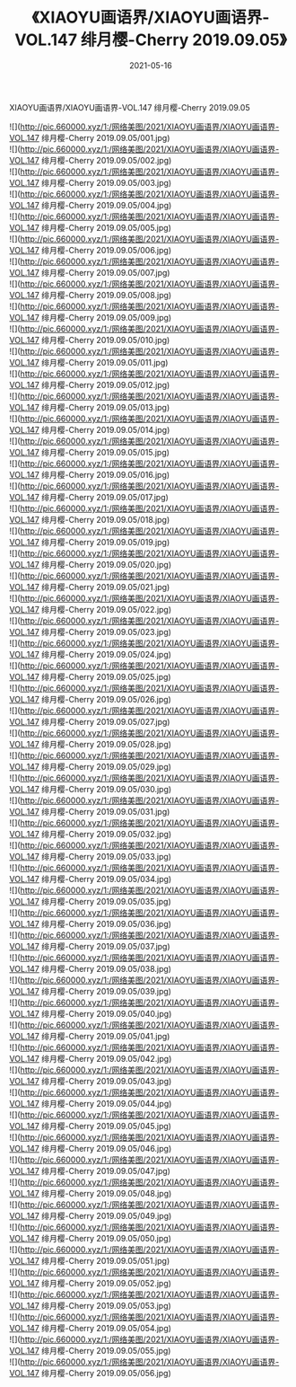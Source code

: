 ﻿---
layout: post
title:  《XIAOYU画语界/XIAOYU画语界-VOL.147 绯月樱-Cherry 2019.09.05》
date:   2021-05-16
img: http://pic.660000.xyz/1:/网络美图/2021/XIAOYU画语界/XIAOYU画语界-VOL.147 绯月樱-Cherry 2019.09.05/000.jpg
categories: [美女, 清纯, 唯美]
---

XIAOYU画语界/XIAOYU画语界-VOL.147 绯月樱-Cherry 2019.09.05

 ![](http://pic.660000.xyz/1:/网络美图/2021/XIAOYU画语界/XIAOYU画语界-VOL.147 绯月樱-Cherry 2019.09.05/001.jpg) <br>![](http://pic.660000.xyz/1:/网络美图/2021/XIAOYU画语界/XIAOYU画语界-VOL.147 绯月樱-Cherry 2019.09.05/002.jpg) <br>![](http://pic.660000.xyz/1:/网络美图/2021/XIAOYU画语界/XIAOYU画语界-VOL.147 绯月樱-Cherry 2019.09.05/003.jpg) <br>![](http://pic.660000.xyz/1:/网络美图/2021/XIAOYU画语界/XIAOYU画语界-VOL.147 绯月樱-Cherry 2019.09.05/004.jpg) <br>![](http://pic.660000.xyz/1:/网络美图/2021/XIAOYU画语界/XIAOYU画语界-VOL.147 绯月樱-Cherry 2019.09.05/005.jpg) <br>![](http://pic.660000.xyz/1:/网络美图/2021/XIAOYU画语界/XIAOYU画语界-VOL.147 绯月樱-Cherry 2019.09.05/006.jpg) <br>![](http://pic.660000.xyz/1:/网络美图/2021/XIAOYU画语界/XIAOYU画语界-VOL.147 绯月樱-Cherry 2019.09.05/007.jpg) <br>![](http://pic.660000.xyz/1:/网络美图/2021/XIAOYU画语界/XIAOYU画语界-VOL.147 绯月樱-Cherry 2019.09.05/008.jpg) <br>![](http://pic.660000.xyz/1:/网络美图/2021/XIAOYU画语界/XIAOYU画语界-VOL.147 绯月樱-Cherry 2019.09.05/009.jpg) <br>![](http://pic.660000.xyz/1:/网络美图/2021/XIAOYU画语界/XIAOYU画语界-VOL.147 绯月樱-Cherry 2019.09.05/010.jpg) <br>![](http://pic.660000.xyz/1:/网络美图/2021/XIAOYU画语界/XIAOYU画语界-VOL.147 绯月樱-Cherry 2019.09.05/011.jpg) <br>![](http://pic.660000.xyz/1:/网络美图/2021/XIAOYU画语界/XIAOYU画语界-VOL.147 绯月樱-Cherry 2019.09.05/012.jpg) <br>![](http://pic.660000.xyz/1:/网络美图/2021/XIAOYU画语界/XIAOYU画语界-VOL.147 绯月樱-Cherry 2019.09.05/013.jpg) <br>![](http://pic.660000.xyz/1:/网络美图/2021/XIAOYU画语界/XIAOYU画语界-VOL.147 绯月樱-Cherry 2019.09.05/014.jpg) <br>![](http://pic.660000.xyz/1:/网络美图/2021/XIAOYU画语界/XIAOYU画语界-VOL.147 绯月樱-Cherry 2019.09.05/015.jpg) <br>![](http://pic.660000.xyz/1:/网络美图/2021/XIAOYU画语界/XIAOYU画语界-VOL.147 绯月樱-Cherry 2019.09.05/016.jpg) <br>![](http://pic.660000.xyz/1:/网络美图/2021/XIAOYU画语界/XIAOYU画语界-VOL.147 绯月樱-Cherry 2019.09.05/017.jpg) <br>![](http://pic.660000.xyz/1:/网络美图/2021/XIAOYU画语界/XIAOYU画语界-VOL.147 绯月樱-Cherry 2019.09.05/018.jpg) <br>![](http://pic.660000.xyz/1:/网络美图/2021/XIAOYU画语界/XIAOYU画语界-VOL.147 绯月樱-Cherry 2019.09.05/019.jpg) <br>![](http://pic.660000.xyz/1:/网络美图/2021/XIAOYU画语界/XIAOYU画语界-VOL.147 绯月樱-Cherry 2019.09.05/020.jpg) <br>![](http://pic.660000.xyz/1:/网络美图/2021/XIAOYU画语界/XIAOYU画语界-VOL.147 绯月樱-Cherry 2019.09.05/021.jpg) <br>![](http://pic.660000.xyz/1:/网络美图/2021/XIAOYU画语界/XIAOYU画语界-VOL.147 绯月樱-Cherry 2019.09.05/022.jpg) <br>![](http://pic.660000.xyz/1:/网络美图/2021/XIAOYU画语界/XIAOYU画语界-VOL.147 绯月樱-Cherry 2019.09.05/023.jpg) <br>![](http://pic.660000.xyz/1:/网络美图/2021/XIAOYU画语界/XIAOYU画语界-VOL.147 绯月樱-Cherry 2019.09.05/024.jpg) <br>![](http://pic.660000.xyz/1:/网络美图/2021/XIAOYU画语界/XIAOYU画语界-VOL.147 绯月樱-Cherry 2019.09.05/025.jpg) <br>![](http://pic.660000.xyz/1:/网络美图/2021/XIAOYU画语界/XIAOYU画语界-VOL.147 绯月樱-Cherry 2019.09.05/026.jpg) <br>![](http://pic.660000.xyz/1:/网络美图/2021/XIAOYU画语界/XIAOYU画语界-VOL.147 绯月樱-Cherry 2019.09.05/027.jpg) <br>![](http://pic.660000.xyz/1:/网络美图/2021/XIAOYU画语界/XIAOYU画语界-VOL.147 绯月樱-Cherry 2019.09.05/028.jpg) <br>![](http://pic.660000.xyz/1:/网络美图/2021/XIAOYU画语界/XIAOYU画语界-VOL.147 绯月樱-Cherry 2019.09.05/029.jpg) <br>![](http://pic.660000.xyz/1:/网络美图/2021/XIAOYU画语界/XIAOYU画语界-VOL.147 绯月樱-Cherry 2019.09.05/030.jpg) <br>![](http://pic.660000.xyz/1:/网络美图/2021/XIAOYU画语界/XIAOYU画语界-VOL.147 绯月樱-Cherry 2019.09.05/031.jpg) <br>![](http://pic.660000.xyz/1:/网络美图/2021/XIAOYU画语界/XIAOYU画语界-VOL.147 绯月樱-Cherry 2019.09.05/032.jpg) <br>![](http://pic.660000.xyz/1:/网络美图/2021/XIAOYU画语界/XIAOYU画语界-VOL.147 绯月樱-Cherry 2019.09.05/033.jpg) <br>![](http://pic.660000.xyz/1:/网络美图/2021/XIAOYU画语界/XIAOYU画语界-VOL.147 绯月樱-Cherry 2019.09.05/034.jpg) <br>![](http://pic.660000.xyz/1:/网络美图/2021/XIAOYU画语界/XIAOYU画语界-VOL.147 绯月樱-Cherry 2019.09.05/035.jpg) <br>![](http://pic.660000.xyz/1:/网络美图/2021/XIAOYU画语界/XIAOYU画语界-VOL.147 绯月樱-Cherry 2019.09.05/036.jpg) <br>![](http://pic.660000.xyz/1:/网络美图/2021/XIAOYU画语界/XIAOYU画语界-VOL.147 绯月樱-Cherry 2019.09.05/037.jpg) <br>![](http://pic.660000.xyz/1:/网络美图/2021/XIAOYU画语界/XIAOYU画语界-VOL.147 绯月樱-Cherry 2019.09.05/038.jpg) <br>![](http://pic.660000.xyz/1:/网络美图/2021/XIAOYU画语界/XIAOYU画语界-VOL.147 绯月樱-Cherry 2019.09.05/039.jpg) <br>![](http://pic.660000.xyz/1:/网络美图/2021/XIAOYU画语界/XIAOYU画语界-VOL.147 绯月樱-Cherry 2019.09.05/040.jpg) <br>![](http://pic.660000.xyz/1:/网络美图/2021/XIAOYU画语界/XIAOYU画语界-VOL.147 绯月樱-Cherry 2019.09.05/041.jpg) <br>![](http://pic.660000.xyz/1:/网络美图/2021/XIAOYU画语界/XIAOYU画语界-VOL.147 绯月樱-Cherry 2019.09.05/042.jpg) <br>![](http://pic.660000.xyz/1:/网络美图/2021/XIAOYU画语界/XIAOYU画语界-VOL.147 绯月樱-Cherry 2019.09.05/043.jpg) <br>![](http://pic.660000.xyz/1:/网络美图/2021/XIAOYU画语界/XIAOYU画语界-VOL.147 绯月樱-Cherry 2019.09.05/044.jpg) <br>![](http://pic.660000.xyz/1:/网络美图/2021/XIAOYU画语界/XIAOYU画语界-VOL.147 绯月樱-Cherry 2019.09.05/045.jpg) <br>![](http://pic.660000.xyz/1:/网络美图/2021/XIAOYU画语界/XIAOYU画语界-VOL.147 绯月樱-Cherry 2019.09.05/046.jpg) <br>![](http://pic.660000.xyz/1:/网络美图/2021/XIAOYU画语界/XIAOYU画语界-VOL.147 绯月樱-Cherry 2019.09.05/047.jpg) <br>![](http://pic.660000.xyz/1:/网络美图/2021/XIAOYU画语界/XIAOYU画语界-VOL.147 绯月樱-Cherry 2019.09.05/048.jpg) <br>![](http://pic.660000.xyz/1:/网络美图/2021/XIAOYU画语界/XIAOYU画语界-VOL.147 绯月樱-Cherry 2019.09.05/049.jpg) <br>![](http://pic.660000.xyz/1:/网络美图/2021/XIAOYU画语界/XIAOYU画语界-VOL.147 绯月樱-Cherry 2019.09.05/050.jpg) <br>![](http://pic.660000.xyz/1:/网络美图/2021/XIAOYU画语界/XIAOYU画语界-VOL.147 绯月樱-Cherry 2019.09.05/051.jpg) <br>![](http://pic.660000.xyz/1:/网络美图/2021/XIAOYU画语界/XIAOYU画语界-VOL.147 绯月樱-Cherry 2019.09.05/052.jpg) <br>![](http://pic.660000.xyz/1:/网络美图/2021/XIAOYU画语界/XIAOYU画语界-VOL.147 绯月樱-Cherry 2019.09.05/053.jpg) <br>![](http://pic.660000.xyz/1:/网络美图/2021/XIAOYU画语界/XIAOYU画语界-VOL.147 绯月樱-Cherry 2019.09.05/054.jpg) <br>![](http://pic.660000.xyz/1:/网络美图/2021/XIAOYU画语界/XIAOYU画语界-VOL.147 绯月樱-Cherry 2019.09.05/055.jpg) <br>![](http://pic.660000.xyz/1:/网络美图/2021/XIAOYU画语界/XIAOYU画语界-VOL.147 绯月樱-Cherry 2019.09.05/056.jpg) <br>